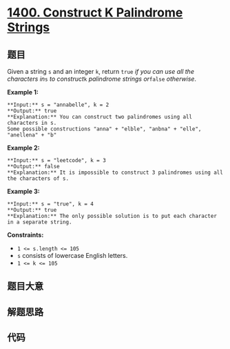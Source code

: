 # [1400. Construct K Palindrome Strings](https://leetcode.com/problems/construct-k-palindrome-strings)

## 题目

Given a string `s` and an integer `k`, return `true` _if you can use all the
characters in_`s` _to construct_`k` _palindrome strings or_`false`
_otherwise_.



**Example 1:**

    
    
    **Input:** s = "annabelle", k = 2
    **Output:** true
    **Explanation:** You can construct two palindromes using all characters in s.
    Some possible constructions "anna" + "elble", "anbna" + "elle", "anellena" + "b"
    

**Example 2:**

    
    
    **Input:** s = "leetcode", k = 3
    **Output:** false
    **Explanation:** It is impossible to construct 3 palindromes using all the characters of s.
    

**Example 3:**

    
    
    **Input:** s = "true", k = 4
    **Output:** true
    **Explanation:** The only possible solution is to put each character in a separate string.
    



**Constraints:**

  * `1 <= s.length <= 105`
  * `s` consists of lowercase English letters.
  * `1 <= k <= 105`


## 题目大意

## 解题思路

## 代码

```javascript

```
